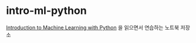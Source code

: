 # intro-ml-python

[Introduction to Machine Learning with Python](https://github.com/amueller/introduction_to_ml_with_python) 을 읽으면서 연습하는 노트북 저장소
